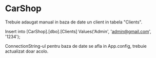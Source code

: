 # CarShop


Trebuie adaugat manual in baza de date un client in tabela "Clients".

Insert into  [CarShop].[dbo].[Clients]
Values('Admin', 'admin@gmail.com', '1234');
  
ConnectionString-ul pentru baza de date se afla in App.config, trebuie actualizat doar acolo.

